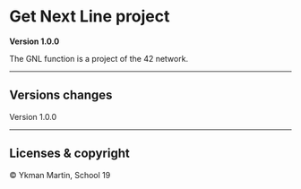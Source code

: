# Get Next Line project

**Version 1.0.0**

The GNL function is a project of the 42 network.



---

## Versions changes

Version 1.0.0

---

## Licenses & copyright

© Ykman Martin, School 19
